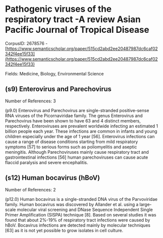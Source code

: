 # Pathogenic viruses of the respiratory tract -A review Asian Pacific Journal of Tropical Disease

CorpusID: 2678576 - [https://www.semanticscholar.org/paper/515cd2abd2ee20487987dc6caf02342f4ee15f33](https://www.semanticscholar.org/paper/515cd2abd2ee20487987dc6caf02342f4ee15f33)

Fields: Medicine, Biology, Environmental Science

## (s9) Enterovirus and Parechovirus
Number of References: 3

(p9.0) Enterovirus and Parechovirus are single-stranded positive-sense RNA viruses of the Picornaviridae family. The genus Enterovirus and Parechovirus have been shown to have 63 and 4 distinct members, respectively. Enteroviruses are prevalent worldwide infecting an estimated 1 billion people each year. These infections are common in infants and young children especially under the age of 1 year [56]. Enterovirus infections can cause a range of disease conditions starting from mild respiratory symptoms [57] to serious forms such as poliomyelitis and aseptic meningitis. Although Parechoviruses mainly cause respiratory tract and gastrointestinal infections [56] human parechoviruses can cause acute flaccid paralysis and severe encephalitis.
## (s12) Human bocavirus (hBoV)
Number of References: 2

(p12.0) Human bocavirus is a single-stranded DNA virus of the Parvoviridae family. Human bocavirus was discovered by Allander et al. using a large-scale molecular viral screening and DNase Sequence Independent Single Primer Amplification (SISPA) technique [8]. Based on several studies it was found that about 2%-19% of respiratory tract infections were caused by hBoV. Bocavirus infections are detected mainly by molecular techniques [63] as it is not yet possible to grow isolates in cell culture.
